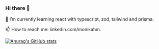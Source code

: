 ### Hi there 👋

<!--
**monikahm/monikahm** is a ✨ _special_ ✨ repository because its `README.md` (this file) appears on your GitHub profile.

Here are some ideas to get you started:

- 🔭 I’m currently working on ...
- 🌱 I’m currently learning react with typescript, swagger and firebase
- 👯 I’m looking to collaborate on ...
- 🤔 I’m looking for help with ...
- 💬 Ask me about ...
- 📫 How to reach me: linkedin.com/monikahm
- ⚡ Fun fact: ...
-->
🌱 I’m currently learning react with typescript, zod, tailwind and prisma. 

📫 How to reach me: linkedin.com/monikahm. 


[![Anurag's GitHub stats](https://github-readme-stats.vercel.app/api?username=monikahm&theme=radical)](https://github.com/anuraghazra/github-readme-stats)
